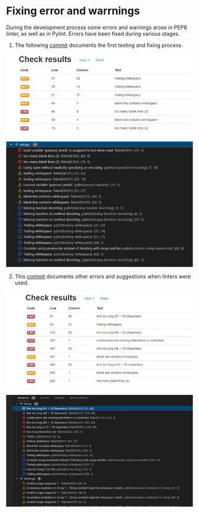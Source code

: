 # Fixing error and warrnings

 During the development process some errors and warnings arose in PEP8 linter, as well as in Pylint. Errors have been fixed during various stages. 
 
 1. The following [commit](https://github.com/AntociM/hangman/commit/88e8ae0e32d8563a18cf7efad87d4ad387c76d27) documents the first testing and fixing process. 
 
 ![Screenshot PEP8](../assets/images/pep8-test1.jpg)

 ![Screenshot VS](../assets/images/VScode-test1.jpg)

 2. This [commit](https://github.com/AntociM/hangman/commit/cbb4d7bcab9d025ef33ded7d06368381bc49cf4e) documents other errors and suggestions when linters were used.

 ![Screenshot PEP8](../assets/images/pep8-test4.jpg)

 ![Screenshot VS](../assets/images/VScode-test3.jpg)
